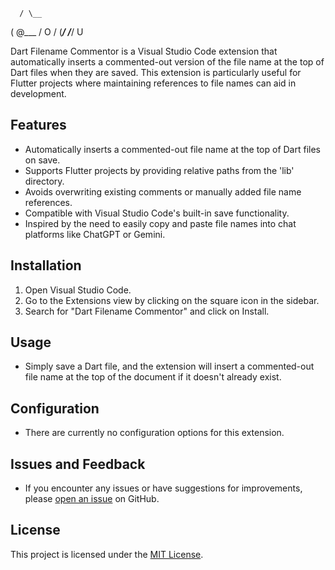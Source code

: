 
      / \__
   (    @\___
   /         O
 /   (_____/
/_____/ U

Dart Filename Commentor is a Visual Studio Code extension that automatically inserts a commented-out version of the file name at the top of Dart files when they are saved. This extension is particularly useful for Flutter projects where maintaining references to file names can aid in development.

## Features

- Automatically inserts a commented-out file name at the top of Dart files on save.
- Supports Flutter projects by providing relative paths from the 'lib' directory.
- Avoids overwriting existing comments or manually added file name references.
- Compatible with Visual Studio Code's built-in save functionality.
- Inspired by the need to easily copy and paste file names into chat platforms like ChatGPT or Gemini.

## Installation

1. Open Visual Studio Code.
2. Go to the Extensions view by clicking on the square icon in the sidebar.
3. Search for "Dart Filename Commentor" and click on Install.

## Usage

- Simply save a Dart file, and the extension will insert a commented-out file name at the top of the document if it doesn't already exist.

## Configuration

- There are currently no configuration options for this extension.

## Issues and Feedback

- If you encounter any issues or have suggestions for improvements, please [open an issue](https://github.com/yourusername/dart-filename-commentor/issues) on GitHub.

## License

This project is licensed under the [MIT License](LICENSE).
